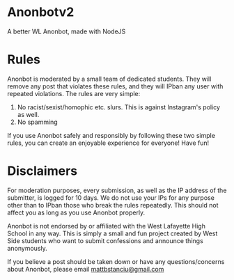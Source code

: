 # Anonbotv2
A better WL Anonbot, made with NodeJS

# Rules
Anonbot is moderated by a small team of dedicated students. They will remove any post that violates these rules, and they will IPban any user with repeated violations. The rules are very simple:

1. No racist/sexist/homophic etc. slurs. This is against Instagram's policy as well.
2. No spamming

If you use Anonbot safely and responsibly by following these two simple rules, you can create an enjoyable experience for everyone! Have fun!

# Disclaimers
For moderation purposes, every submission, as well as the IP address of the submitter, is logged for 10 days. We do not use your IPs for any purpose other than to IPban those who break the rules repeatedly. This should not affect you as long as you use Anonbot properly.

Anonbot is not endorsed by or affiliated with the West Lafayette High School in any way. This is simply a small and fun project created by West Side students who want to submit confessions and announce things anonymously.

If you believe a post should be taken down or have any questions/concerns about Anonbot, please email mattbstanciu@gmail.com
